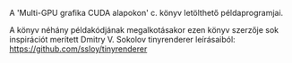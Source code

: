 A 'Multi-GPU grafika CUDA alapokon' c. könyv letölthető példaprogramjai.

A könyv néhány példakódjának megalkotásakor ezen könyv szerzője sok inspirációt merített Dmitry V. Sokolov tinyrenderer leírásaiból:
https://github.com/ssloy/tinyrenderer
